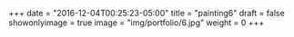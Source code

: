 
+++
date = "2016-12-04T00:25:23-05:00"
title = "painting6"
draft = false
showonlyimage = true
image = "img/portfolio/6.jpg"
weight = 0
+++
